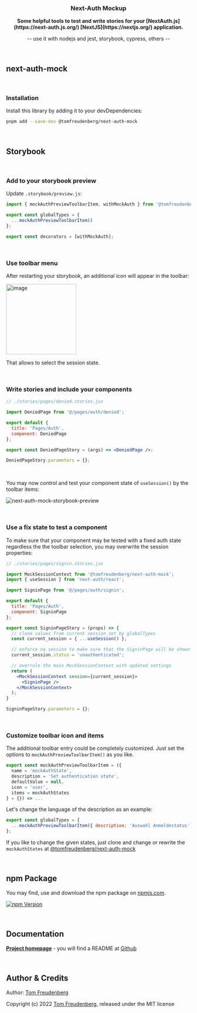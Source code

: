 <h3 align="center">Next-Auth Mockup</h3>
<p align="center">
  <strong>Some helpful tools to test and write stories for your [NextAuth.js](https://next-auth.js.org/) [NextJS](https://nextjs.org/) application.</strong>
</p>
<p align="center">
-- use it with nodejs and jest, storybook, cypress, others --
</p>

<br>


## next-auth-mock

<br>


### Installation

Install this library by adding it to your devDependencies:

```bash
pnpm add --save-dev @tomfreudenberg/next-auth-mock
```

<br>


## Storybook

<br>

### Add to your storybook preview

Update `.storybook/preview.js`:

```js
import { mockAuthPreviewToolbarItem, withMockAuth } from '@tomfreudenberg/next-auth-mock/storybook';

export const globalTypes = {
  ...mockAuthPreviewToolbarItem()
};

export const decorators = [withMockAuth];
```

<br>

### Use toolbar menu

After restarting your storybook, an additional icon will appear in the toolbar:

<img width="191" alt="image" src="https://user-images.githubusercontent.com/410087/193901653-12114ea3-9a4c-4d93-ac93-46576a2409e6.png">

That allows to select the session state.

<br>


### Write stories and include your components

```jsx
// ./stories/pages/denied.stories.jsx

import DeniedPage from '@/pages/auth/denied';

export default {
  title: 'Pages/Auth',
  component: DeniedPage
};

export const DeniedPageStory = (args) => <DeniedPage />;

DeniedPageStory.parameters = {};
```

<br>

You may now control and test your component state of `useSession()` by the toolbar items:

![next-auth-mock-storybook-preview](https://user-images.githubusercontent.com/410087/193903296-0c0ba17d-0c81-4034-afb2-36f5214ad5bc.gif)

<br>


### Use a fix state to test a component

To make sure that your component may be tested with a fixed auth state regardless the the toolbar selection, you may overwrite the session properties:

```jsx
// ./stories/pages/signin.stories.jsx

import MockSessionContext from '@tomfreudenberg/next-auth-mock';
import { useSession } from 'next-auth/react';

import SigninPage from '@/pages/auth/signin';

export default {
  title: 'Pages/Auth',
  component: SigninPage
};

export const SigninPageStory = (props) => {
  // clone values from current session set by globalTypes
  const current_session = { ...useSession() };

  // enforce no session to make sure that the SigninPage will be shown (not authenticated)
  current_session.status = 'unauthenticated';

  // overrule the main MockSessionContext with updated settings
  return (
    <MockSessionContext session={current_session}>
      <SigninPage />
    </MockSessionContext>
  );
}

SigninPageStory.parameters = {};
```

<br>


### Customize toolbar icon and items

The additional toolbar entry could be completely customized. Just set the options to `mockAuthPreviewToolbarItem()` as you like.

```js
export const mockAuthPreviewToolbarItem = ({
  name = 'mockAuthState',
  description = 'Set authentication state',
  defaultValue = null,
  icon = 'user',
  items = mockAuthStates
} = {}) => ...
```

Let's change the language of the description as an example:

```js
export const globalTypes = {
  ...mockAuthPreviewToolbarItem({ description: 'Auswahl Anmeldestatus')
};
```

If you like to change the given states, just clone and change or rewrite the `mockAuthStates` at [@tomfreudenberg/next-auth-mock](https://github.com/TomFreudenberg/next-auth-mock/blob/df5f1a55e82fca8a182402b39c1ec216f47758a7/src/index.js#L7-L80)

<br>


## npm Package

You may find, use and download the npm package on [npmjs.com](https://npmjs.com/package/@tomfreudenberg/next-auth-mock).

[![npm Version](https://img.shields.io/npm/v/@tomfreudenberg/next-auth-mock?style=for-the-badge)](https://npmjs.com/package/@tomfreudenberg/next-auth-mock) &nbsp;

<br>


## Documentation

**[Project homepage](https://github.com/TomFreudenberg/next-auth-mock)** - you will find a README at [Github](https://github.com/TomFreudenberg/next-auth-mock)

<br>


## Author & Credits

Author: [Tom Freudenberg](https://about.me/tom.freudenberg)

Copyright (c) 2022 [Tom Freudenberg](https://github.com/TomFreudenberg/), released under the MIT license
